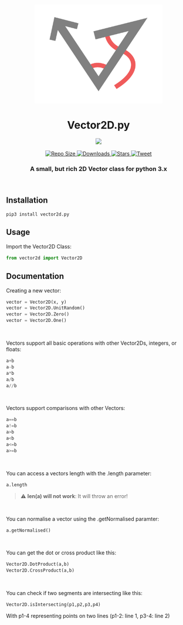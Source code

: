 <p align="center">
   <img src="https://github.com/oxi-dev0/vector2d.py/blob/main/Images/logo.png?raw=true" width=350>
</p>

<h1 align="center"> Vector2D.py </h2>
<p align="center">
    <a href="https://pypi.org/project/vector2d.py/">
        <img src="https://badgen.net/pypi/v/vector2d.py/">
    </a>
</p>
<p align="center">
    <a href="#">
        <img src="https://img.shields.io/github/repo-size/oxi-dev0/Vector2D.py" alt="Repo Size">
    </a>
    <a href="https://pypi.org/project/vector2d.py/">
        <img src="https://img.shields.io/github/downloads/oxi-dev0/vector2d.py/total" alt="Downloads">
    </a>
    <a href="#">
        <img src="https://img.shields.io/github/stars/oxi-dev0/vector2d.py" alt="Stars">
    </a>
    <a href="Look%20at%20this%20simple%20Vector2D%20Class%20for%20python%21%20https%3A%2F%2Fgithub.com%2Foxi-dev0%2Fvector2d.py">
      <img src="https://img.shields.io/twitter/url?style=social&url=https%3A%2F%2Fgithub.com%2Foxi-dev0%2Fvector2d.py" alt="Tweet">
    </a>
</p>

<h3 align="center"> A small, but rich 2D Vector class for python 3.x</h3>
<br>
<h2> Installation </h2>

```
pip3 install vector2d.py
```

<h2> Usage </h2>

Import the Vector2D Class:
```python
from vector2d import Vector2D
```

<h2> Documentation </h2>

Creating a new vector:
```python
vector = Vector2D(x, y)
vector = Vector2D.UnitRandom()
vector = Vector2D.Zero()
vector = Vector2D.One()
```

<br>

Vectors support all basic operations with other Vector2Ds, integers, or floats:
```python
a+b
a-b
a*b
a/b
a//b
```
<br>

Vectors support comparisons with other Vectors:
```python
a==b
a!=b
a>b
a<b
a<=b
a>=b
```
<br>

You can access a vectors length with the .length parameter:
```python
a.length
```
> :warning: **len(a) will not work**: It will throw an error!

<br>

You can normalise a vector using the .getNormalised paramter:
```python
a.getNormalised()
```

<br>

You can get the dot or cross product like this:
```python
Vector2D.DotProduct(a,b)
Vector2D.CrossProduct(a,b)
```

<br>

You can check if two segments are intersecting like this:
```python
Vector2D.isIntersecting(p1,p2,p3,p4)
```
With p1-4 representing points on two lines (p1-2: line 1, p3-4: line 2)
